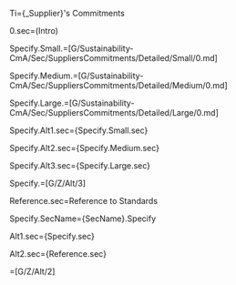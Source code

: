 Ti={_Supplier}'s Commitments

0.sec=(Intro)

Specify.Small.=[G/Sustainability-CmA/Sec/SuppliersCommitments/Detailed/Small/0.md]

Specify.Medium.=[G/Sustainability-CmA/Sec/SuppliersCommitments/Detailed/Medium/0.md]

Specify.Large.=[G/Sustainability-CmA/Sec/SuppliersCommitments/Detailed/Large/0.md]

Specify.Alt1.sec={Specify.Small.sec}

Specify.Alt2.sec={Specify.Medium.sec}

Specify.Alt3.sec={Specify.Large.sec}

Specify.=[G/Z/Alt/3]

Reference.sec=Reference to Standards

Specify.SecName={SecName}.Specify

Alt1.sec={Specify.sec}

Alt2.sec={Reference.sec}

=[G/Z/Alt/2]

